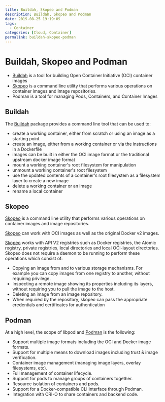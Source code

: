 ```yaml
---
title: Buildah, Skopeo and Podman
description: Buildah, Skopeo and Podman
date: 2019-08-25 19:19:09
tags:
  - Container
categories: [Cloud, Container]
permalink: buildah-skopeo-podman
---
```


# Buildah, Skopeo and Podman

- [Buildah](https://github.com/containers/buildah) is a tool for building Open Container Initiative (OCI) container images
- [Skopeo](https://github.com/containers/skopeo) is a command line utility that performs various operations on container images and image repositories.
- Podman is a tool for managing Pods, Containers, and Container Images

## Buildah

The [Buildah](https://github.com/containers/buildah) package provides a command line tool that can be used to:

- create a working container, either from scratch or using an image as a starting point
- create an image, either from a working container or via the instructions in a Dockerfile
- images can be built in either the OCI image format or the traditional upstream docker image format
- mount a working container's root filesystem for manipulation
- unmount a working container's root filesystem
- use the updated contents of a container's root filesystem as a filesystem layer to create a new image
- delete a working container or an image
- rename a local container

## Skopeo
[Skopeo](https://github.com/containers/skopeo) is a command line utility that performs various operations on container images and image repositories.

[Skopeo](https://github.com/containers/skopeo) can work with OCI images as well as the original Docker v2 images.

[Skopeo](https://github.com/containers/skopeo) works with API V2 registries such as Docker registries, the Atomic registry, private registries, local directories and local OCI-layout directories. Skopeo does not require a daemon to be running to perform these operations which consist of:

- Copying an image from and to various storage mechanisms. For example you can copy images from one registry to another, without requiring privilege.
- Inspecting a remote image showing its properties including its layers, without requiring you to pull the image to the host.
- Deleting an image from an image repository.
- When required by the repository, skopeo can pass the appropriate credentials and certificates for authentication

## Podman

At a high level, the scope of libpod and [Podman](https://github.com/containers/libpod) is the following:
- Support multiple image formats including the OCI and Docker image formats.
- Support for multiple means to download images including trust & image verification.
- Container image management (managing image layers, overlay filesystems, etc).
- Full management of container lifecycle.
- Support for pods to manage groups of containers together.
- Resource isolation of containers and pods.
- Support for a Docker-compatible CLI interface through Podman.
- Integration with CRI-O to share containers and backend code.
